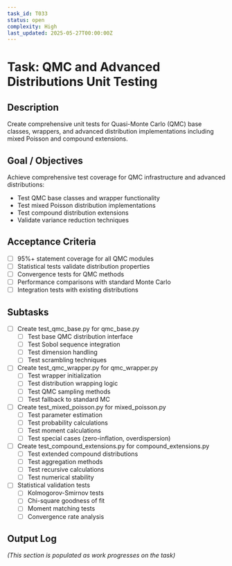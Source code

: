 ```yaml
---
task_id: T033
status: open
complexity: High
last_updated: 2025-05-27T00:00:00Z
---
```


# Task: QMC and Advanced Distributions Unit Testing

## Description
Create comprehensive unit tests for Quasi-Monte Carlo (QMC) base classes, wrappers, and advanced distribution implementations including mixed Poisson and compound extensions.

## Goal / Objectives
Achieve comprehensive test coverage for QMC infrastructure and advanced distributions:
- Test QMC base classes and wrapper functionality
- Test mixed Poisson distribution implementations
- Test compound distribution extensions
- Validate variance reduction techniques

## Acceptance Criteria
- [ ] 95%+ statement coverage for all QMC modules
- [ ] Statistical tests validate distribution properties
- [ ] Convergence tests for QMC methods
- [ ] Performance comparisons with standard Monte Carlo
- [ ] Integration tests with existing distributions

## Subtasks
- [ ] Create test_qmc_base.py for qmc_base.py
  - [ ] Test base QMC distribution interface
  - [ ] Test Sobol sequence integration
  - [ ] Test dimension handling
  - [ ] Test scrambling techniques
- [ ] Create test_qmc_wrapper.py for qmc_wrapper.py
  - [ ] Test wrapper initialization
  - [ ] Test distribution wrapping logic
  - [ ] Test QMC sampling methods
  - [ ] Test fallback to standard MC
- [ ] Create test_mixed_poisson.py for mixed_poisson.py
  - [ ] Test parameter estimation
  - [ ] Test probability calculations
  - [ ] Test moment calculations
  - [ ] Test special cases (zero-inflation, overdispersion)
- [ ] Create test_compound_extensions.py for compound_extensions.py
  - [ ] Test extended compound distributions
  - [ ] Test aggregation methods
  - [ ] Test recursive calculations
  - [ ] Test numerical stability
- [ ] Statistical validation tests
  - [ ] Kolmogorov-Smirnov tests
  - [ ] Chi-square goodness of fit
  - [ ] Moment matching tests
  - [ ] Convergence rate analysis

## Output Log
*(This section is populated as work progresses on the task)*